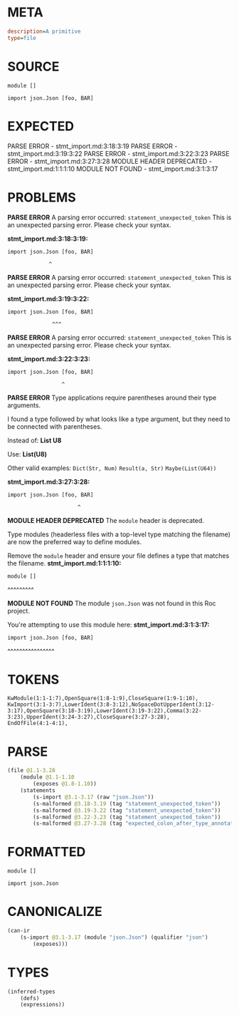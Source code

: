 # META
~~~ini
description=A primitive
type=file
~~~
# SOURCE
~~~roc
module []

import json.Json [foo, BAR]
~~~
# EXPECTED
PARSE ERROR - stmt_import.md:3:18:3:19
PARSE ERROR - stmt_import.md:3:19:3:22
PARSE ERROR - stmt_import.md:3:22:3:23
PARSE ERROR - stmt_import.md:3:27:3:28
MODULE HEADER DEPRECATED - stmt_import.md:1:1:1:10
MODULE NOT FOUND - stmt_import.md:3:1:3:17
# PROBLEMS
**PARSE ERROR**
A parsing error occurred: `statement_unexpected_token`
This is an unexpected parsing error. Please check your syntax.

**stmt_import.md:3:18:3:19:**
```roc
import json.Json [foo, BAR]
```
                 ^


**PARSE ERROR**
A parsing error occurred: `statement_unexpected_token`
This is an unexpected parsing error. Please check your syntax.

**stmt_import.md:3:19:3:22:**
```roc
import json.Json [foo, BAR]
```
                  ^^^


**PARSE ERROR**
A parsing error occurred: `statement_unexpected_token`
This is an unexpected parsing error. Please check your syntax.

**stmt_import.md:3:22:3:23:**
```roc
import json.Json [foo, BAR]
```
                     ^


**PARSE ERROR**
Type applications require parentheses around their type arguments.

I found a type followed by what looks like a type argument, but they need to be connected with parentheses.

Instead of:
    **List U8**

Use:
    **List(U8)**

Other valid examples:
    `Dict(Str, Num)`
    `Result(a, Str)`
    `Maybe(List(U64))`

**stmt_import.md:3:27:3:28:**
```roc
import json.Json [foo, BAR]
```
                          ^


**MODULE HEADER DEPRECATED**
The `module` header is deprecated.

Type modules (headerless files with a top-level type matching the filename) are now the preferred way to define modules.

Remove the `module` header and ensure your file defines a type that matches the filename.
**stmt_import.md:1:1:1:10:**
```roc
module []
```
^^^^^^^^^


**MODULE NOT FOUND**
The module `json.Json` was not found in this Roc project.

You're attempting to use this module here:
**stmt_import.md:3:1:3:17:**
```roc
import json.Json [foo, BAR]
```
^^^^^^^^^^^^^^^^


# TOKENS
~~~zig
KwModule(1:1-1:7),OpenSquare(1:8-1:9),CloseSquare(1:9-1:10),
KwImport(3:1-3:7),LowerIdent(3:8-3:12),NoSpaceDotUpperIdent(3:12-3:17),OpenSquare(3:18-3:19),LowerIdent(3:19-3:22),Comma(3:22-3:23),UpperIdent(3:24-3:27),CloseSquare(3:27-3:28),
EndOfFile(4:1-4:1),
~~~
# PARSE
~~~clojure
(file @1.1-3.28
	(module @1.1-1.10
		(exposes @1.8-1.10))
	(statements
		(s-import @3.1-3.17 (raw "json.Json"))
		(s-malformed @3.18-3.19 (tag "statement_unexpected_token"))
		(s-malformed @3.19-3.22 (tag "statement_unexpected_token"))
		(s-malformed @3.22-3.23 (tag "statement_unexpected_token"))
		(s-malformed @3.27-3.28 (tag "expected_colon_after_type_annotation"))))
~~~
# FORMATTED
~~~roc
module []

import json.Json
~~~
# CANONICALIZE
~~~clojure
(can-ir
	(s-import @3.1-3.17 (module "json.Json") (qualifier "json")
		(exposes)))
~~~
# TYPES
~~~clojure
(inferred-types
	(defs)
	(expressions))
~~~
